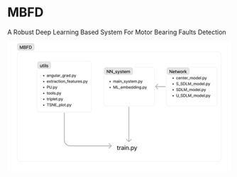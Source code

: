# MBFD
A Robust Deep Learning Based System For Motor Bearing Faults Detection

![plot](./images/dia.png)
